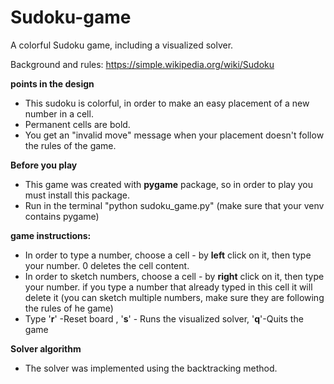 # Sudoku-game
A colorful Sudoku game, including a visualized solver.

Background and rules:
https://simple.wikipedia.org/wiki/Sudoku

**points in the design**
- This sudoku is colorful, in order to make an easy placement of a new number in a cell.
- Permanent cells are bold.
- You get an "invalid move" message when your placement doesn't follow the rules of the game.

**Before you play**
- This game was created with **pygame** package, so in order to play you must install this package.
- Run in the terminal "python sudoku_game.py" (make sure that your venv contains pygame)

**game instructions:**
- In order to type a number, choose a cell - by **left** click on it, then type your number. 0 deletes the cell content.
- In order to sketch numbers, choose a cell - by **right** click on it, then type your number. if you type a number that already typed in this cell
  it will delete it (you can sketch multiple numbers, make sure they are following the rules of he game)
- Type '**r**' -Reset board , '**s**' - Runs the visualized solver, '**q**'-Quits the game  

**Solver algorithm**
- The solver was implemented using the backtracking method.
